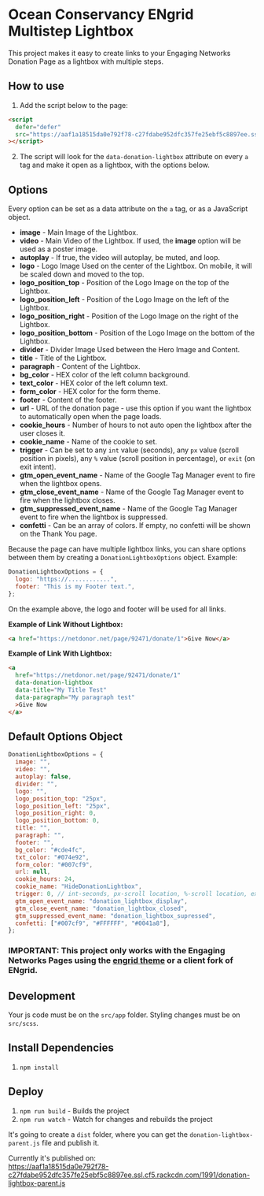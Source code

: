 # Ocean Conservancy ENgrid Multistep Lightbox

This project makes it easy to create links to your Engaging Networks Donation Page as a lightbox with multiple steps.

## How to use

1. Add the script below to the page:

```html
<script
  defer="defer"
  src="https://aaf1a18515da0e792f78-c27fdabe952dfc357fe25ebf5c8897ee.ssl.cf5.rackcdn.com/1991/donation-lightbox-parent.js"
></script>
```

2. The script will look for the `data-donation-lightbox` attribute on every `a` tag and make it open as a lightbox, with the options below.

## Options

Every option can be set as a data attribute on the `a` tag, or as a JavaScript object.

<!-- ![Options](options.png "Engrid Multistep Lightbox Options") -->

- **image** - Main Image of the Lightbox.
- **video** - Main Video of the Lightbox. If used, the **image** option will be used as a poster image.
- **autoplay** - If true, the video will autoplay, be muted, and loop.
- **logo** - Logo Image Used on the center of the Lightbox. On mobile, it will be scaled down and moved to the top.
- **logo_position_top** - Position of the Logo Image on the top of the Lightbox.
- **logo_position_left** - Position of the Logo Image on the left of the Lightbox.
- **logo_position_right** - Position of the Logo Image on the right of the Lightbox.
- **logo_position_bottom** - Position of the Logo Image on the bottom of the Lightbox.
- **divider** - Divider Image Used between the Hero Image and Content.
- **title** - Title of the Lightbox.
- **paragraph** - Content of the Lightbox.
- **bg_color** - HEX color of the left column background.
- **text_color** - HEX color of the left column text.
- **form_color** - HEX color for the form theme.
- **footer** - Content of the footer.
- **url** - URL of the donation page - use this option if you want the lightbox to automatically open when the page loads.
- **cookie_hours** - Number of hours to not auto open the lightbox after the user closes it.
- **cookie_name** - Name of the cookie to set.
- **trigger** - Can be set to any `int` value (seconds), any `px` value (scroll position in pixels), any `%` value (scroll position in percentage), or `exit` (on exit intent).
- **gtm_open_event_name** - Name of the Google Tag Manager event to fire when the lightbox opens.
- **gtm_close_event_name** - Name of the Google Tag Manager event to fire when the lightbox closes.
- **gtm_suppressed_event_name** - Name of the Google Tag Manager event to fire when the lightbox is suppressed.
- **confetti** - Can be an array of colors. If empty, no confetti will be shown on the Thank You page.

Because the page can have multiple lightbox links, you can share options between them by creating a `DonationLightboxOptions` object. Example:

```javascript
DonationLightboxOptions = {
  logo: "https://............",
  footer: "This is my Footer text.",
};
```

On the example above, the logo and footer will be used for all links.

**Example of Link Without Lightbox:**

```html
<a href="https://netdonor.net/page/92471/donate/1">Give Now</a>
```

**Example of Link With Lightbox:**

```html
<a
  href="https://netdonor.net/page/92471/donate/1"
  data-donation-lightbox
  data-title="My Title Test"
  data-paragraph="My paragraph test"
  >Give Now
</a>
```

## Default Options Object

```javascript
DonationLightboxOptions = {
  image: "",
  video: "",
  autoplay: false,
  divider: "",
  logo: "",
  logo_position_top: "25px",
  logo_position_left: "25px",
  logo_position_right: 0,
  logo_position_bottom: 0,
  title: "",
  paragraph: "",
  footer: "",
  bg_color: "#cde4fc",
  txt_color: "#074e92",
  form_color: "#007cf9",
  url: null,
  cookie_hours: 24,
  cookie_name: "HideDonationLightbox",
  trigger: 0, // int-seconds, px-scroll location, %-scroll location, exit-mouse leave
  gtm_open_event_name: "donation_lightbox_display",
  gtm_close_event_name: "donation_lightbox_closed",
  gtm_suppressed_event_name: "donation_lightbox_supressed",
  confetti: ["#007cf9", "#FFFFFF", "#0041a8"],
};
```

### IMPORTANT: This project only works with the Engaging Networks Pages using the [engrid theme](https://github.com/4site-interactive-studios/engrid) or a client fork of ENgrid.

## Development

Your js code must be on the `src/app` folder. Styling changes must be on `src/scss`.

## Install Dependencies

1. `npm install`

## Deploy

1. `npm run build` - Builds the project
2. `npm run watch` - Watch for changes and rebuilds the project

It's going to create a `dist` folder, where you can get the `donation-lightbox-parent.js` file and publish it.

Currently it's published on:  
https://aaf1a18515da0e792f78-c27fdabe952dfc357fe25ebf5c8897ee.ssl.cf5.rackcdn.com/1991/donation-lightbox-parent.js
